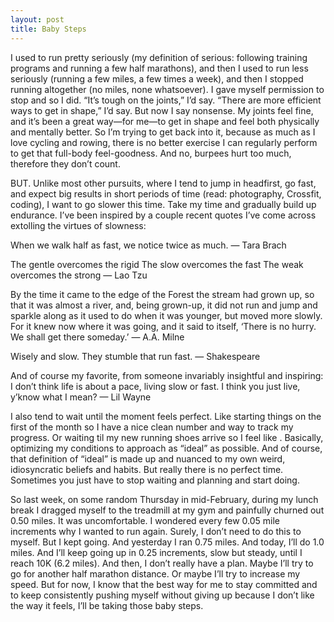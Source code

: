 ```yaml
---
layout: post
title: Baby Steps
---
```


I used to run pretty seriously (my definition of serious: following training programs and running a few half marathons), and then I used to run less seriously (running a few miles, a few times a week), and then I stopped running altogether (no miles, none whatsoever). I gave myself permission to stop and so I did. “It’s tough on the joints,” I’d say. “There are more efficient ways to get in shape,” I’d say. But now I say nonsense. My joints feel fine, and it’s been a great way—for me—to get in shape and feel both physically and mentally better. So I’m trying to get back into it, because as much as I love cycling and rowing, there is no better exercise I can regularly perform to get that full-body feel-goodness. And no, burpees hurt too much, therefore they don’t count.

BUT. Unlike most other pursuits, where I tend to jump in headfirst, go fast, and expect big results in short periods of time (read: photography, Crossfit, coding), I want to go slower this time. Take my time and gradually build up endurance. I’ve been inspired by a couple recent quotes I’ve come across extolling the virtues of slowness:

When we walk half as fast, we notice twice as much.
— Tara Brach

The gentle overcomes the rigid
The slow overcomes the fast
The weak overcomes the strong
— Lao Tzu

By the time it came to the edge of the Forest the stream had grown up, so that it was almost a river, and, being grown-up, it did not run and jump and sparkle along as it used to do when it was younger, but moved more slowly. For it knew now where it was going, and it said to itself, ‘There is no hurry. We shall get there someday.’
— A.A. Milne

Wisely and slow. They stumble that run fast.
— Shakespeare

And of course my favorite, from someone invariably insightful and inspiring:
I don’t think life is about a pace, living slow or fast. I think you just live, y’know what I mean?
— Lil Wayne

I also tend to wait until the moment feels perfect. Like starting things on the first of the month so I have a nice clean number and way to track my progress. Or waiting til my new running shoes arrive so I feel like . Basically, optimizing my conditions to approach as “ideal” as possible. And of course, that definition of “ideal” is made up and nuanced to my own weird, idiosyncratic beliefs and habits. But really there is no perfect time. Sometimes you just have to stop waiting and planning and start doing.

So last week, on some random Thursday in mid-February, during my lunch break I dragged myself to the treadmill at my gym and painfully churned out 0.50 miles. It was uncomfortable. I wondered every few 0.05 mile increments why I wanted to run again. Surely, I don’t need to do this to myself. But I kept going. And yesterday I ran 0.75 miles. And today, I’ll do 1.0 miles. And I’ll keep going up in 0.25 increments, slow but steady, until I reach 10K (6.2 miles). And then, I don’t really have a plan. Maybe I’ll try to go for another half marathon distance. Or maybe I’ll try to increase my speed. But for now, I know that the best way for me to stay committed and to keep consistently pushing myself without giving up because I don’t like the way it feels, I’ll be taking those baby steps.

